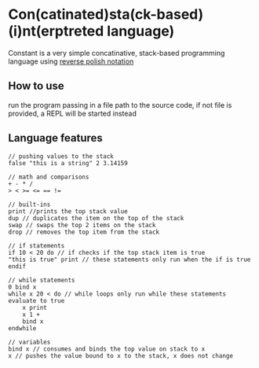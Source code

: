 # Con(catinated)sta(ck-based)(i)nt(erptreted language)
Constant is a very simple concatinative, stack-based programming language using [reverse polish notation](https://en.wikipedia.org/wiki/Reverse_Polish_notation)

## How to use
run the program passing in a file path to the source code, if not file is provided, a REPL will be started instead

## Language features

```
// pushing values to the stack
false "this is a string" 2 3.14159

// math and comparisons
+ - * /
> < >= <= == !=

// built-ins
print //prints the top stack value
dup // duplicates the item on the top of the stack
swap // swaps the top 2 items on the stack
drop // removes the top item from the stack

// if statements
if 10 < 20 do // if checks if the top stack item is true
"this is true" print // these statements only run when the if is true
endif

// while statements
0 bind x
while x 20 < do // while loops only run while these statements evaluate to true
    x print
    x 1 +
    bind x
endwhile

// variables
bind x // consumes and binds the top value on stack to x
x // pushes the value bound to x to the stack, x does not change
```
